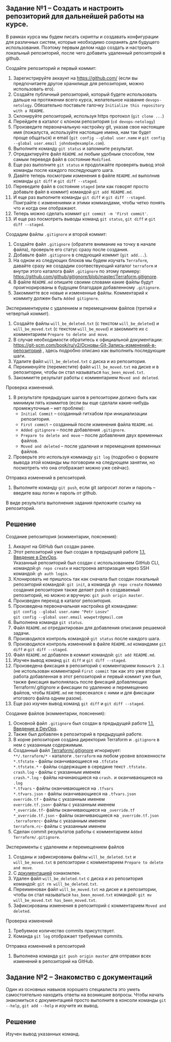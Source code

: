 ## Задание №1 – Создать и настроить репозиторий для дальнейшей работы на курсе.

В рамках курса мы будем писать скрипты и создавать конфигурации для различных систем, которые необходимо сохранять для будущего использования. 
Поэтому первым делом надо создать и настроить локальный репозиторий, после чего добавить удаленный репозиторий в github.

Создайте репозиторий и первый коммит:

1. Зарегистрируйте аккаунт на https://github.com/ (если вы предпочитаете другое хранилище для репозитория, можно использовать его).
1. Создайте публичный репозиторий, который будете использовать дальше на протяжении всего курса, желательное название `devops-netology`.
   Обязательно поставьте галочку `Initialize this repository with a README`. 
1. Склонируйте репозиторий, используя https протокол (`git clone ...`)
1. Перейдите в каталог с клоном репозитория (`cd devops-netology`)
1. Произведите первоначальную настройку git, указав свое настоящее имя (пожалуста, используйте настоящие имена, 
нам так будет проще общаться) и email (`git config --global user.name` и `git config --global user.email johndoe@example.com`).
1. Выполните команду `git status` и запомните результат.
1. Отредактируйте файл `README.md` любым удобным способом, тем самым переведя файл в состояние `Modified`.
1. Еще раз выполните `git status` и продолжайте проверять вывод этой команды после каждого последующего шага. 
1. Давйте теперь посмотрим изменения в файле `README.md` выполнив команды `git diff` и `git diff --staged`.
1. Переведите файл в состояние `staged` (или как говорят просто добавьте файл в коммит) командой `git add README.md`.
1. И еще раз выполните команды `git diff` и `git diff --staged`. Поиграйте с изменениями и этими коммандами, чтобы четко понять
что и когда они отображают. 
1. Теперь можно сделать коммит `git commit -m 'First commit'`.
1. И еще раз посмотреть выводы команд `git status`, `git diff` и `git diff --staged`.

Создадим файлы `.gitignore` и второй коммит:

1. Создайте файл `.gitignore` (обратите внимание на точку в начале файла), проверьте его статус сразу после создания. 
1. Добавьте файл `.gitignore` в следующий коммит (`git add...`).
1. На одном из следующих блоков мы будем изучать `Terraform`, давайте сразу же создадим соотвествующий каталог `terraform` и внутри
этого каталога файл `.gitignore` по этому примеру: https://github.com/github/gitignore/blob/master/Terraform.gitignore.  
1. В файле `README.md` опишите своими словами какие файлы будут проигнорированы в будущем благодаря добавленному `.gitignore`.
1. Закоммитте все новые и измененные файлы. Комментарий к коммиту должен быть `Added gitignore`.

Экспериментируем с удалением и перемещением файлов (третий и четвертый коммит).

1. Создайте файлы `will_be_deleted.txt` (с текстом `will_be_deleted`) и `will_be_moved.txt` (с текстом `will_be_moved`) и закоммите их с комментарием `Prepare to delete and move`.
1. В случае необходимости обратитесь к официальной документации: https://git-scm.com/book/ru/v2/Основы-Git-Запись-изменений-в-репозиторий ,
здесь подробно описано как выполнить последующие шаги. 
1. Удалите файл `will_be_deleted.txt` с диска и из репозитория. 
1. Переименуйте (переместите) файл `will_be_moved.txt` на диске и в репозитории, чтобы он стал называться `has_been_moved.txt`.
1. Закоммитте результат работы с комментарием `Moved and deleted`.

Проверка изменений. 
1. В результате предыдущих шагов в репозитории должно быть как минимум пять коммитов (если вы еще сделали какие-нибудь промежуточные – нет проблем):
    * `Initial Commit` – созданный гитхабом при инициализации репозитория. 
    * `First commit` – созданный после изменения файла `README.md`.
    * `Added gitignore` – после добавления `.gitignore`.
    * `Prepare to delete and move` – после добавления двух временных файлов.
    * `Moved and deleted` – после удаления и перемещения временных файлов. 
2. Проверьте это используя комманду `git log` (подробно о формате вывода этой команды мы поговорим на следующем занятии, 
но посмотреть что она отображает можно уже сейчас).

Отправка изменений в репозиторий. 
1. Выполните команду `git push`, если git запросит логин и пароль – введите ваш логин и пароль от github. 

В виде результата выполнения задания приложите ссылку на репозиторий. 

## Решение

Создание репозитория (комментарии, пояснения):
1. Аккаунт на GitHub был создан ранее.
2. Этот репозиторий уже был создан в предыдущей работе [1.1. Введение в DevOps](01-intro-01/README.md).  
Указанный репозиторий был создан с использованием GitHub CLI, командой:`gh repo create` и настроена авторизация через SSH командой: `gh auth login`.
3. Клонировать не пришлось так как сначала был создан локальный репозиторий командой: `git init`, а команда `gh repo create` помимо создания репозитория также делает push в создаваемый репозиторий, но можно и вручную: `git push origin master`.
4. Произведен переход в каталог репозитория.
5. Произведена первоначальная настройка git командами:   
`git config --global user.name "Petr Losev"`  
`git config --global user.email wowpetr@gmail.com`
6. Выполнена команда `git status`.
7. Файл `README.md` отредактирован для добавления описания решаемой задачи.
8. Производился контроль командой `git status` после каждого шага.
9. Производился контроль изменений в файле `README.md` командами `git diff` и `git diff --staged`.
10. Файл `README.md` добавлен в коммит командой: `git add README.md`.
11. Изучен вывод команд `git diff` и `git diff --staged`.
12. Произведена фиксация в репозиторий с комментарием `Homework 2.1` (не использован комментарий `First commit` так как это уже вторая работа добавленная в этот репозиторий и первый коммит уже был, также фиксация выполнялась после фиксаций добавляющих Terraform/.gitignore и фиксации по удалению и перемещению файлов, чтобы `README.md` не пересекался с ними и для фиксации итогового файла одним разом).
13. Еще раз изучен вывод команд `git diff` и `git diff --staged`.

Создание файлов (комментарии, пояснения):
1. Основной файл `.gitignore` был создан в предыдущей работе [1.1. Введение в DevOps](01-intro-01/README.md).
2. Также был добавлен в репозиторий в предыдущей работе.
3. В корне репозитория создана директория Terraform и `.gitignore` в нем с указанным содержимым.
4. Созданный файл [Terraform/.gitignore](../Terraform/.gitignore) игнорирует:  
`**/.terraform/*` - каталоги `.terraform` на любом уровне вложенности  
`*.tfstate` - файлы оканчивающиеся на `.tfstate`  
`*.tfstate.*` - файлы содержащие в середине текст `.tfstate.`  
`crash.log` - файлы с указанным именем  
`crash.*.log` - файлы начинающиеся на `crash.` и оканчивающиеся на `.log`  
`*.tfvars` - файлы оканчивающиеся на `.tfvars`  
`*.tfvars.json` - файлы оканчивающиеся на `.tfvars.json`  
`override.tf` - файлы с указанным именем  
`override.tf.json`- файлы с указанным именем  
`*_override.tf`- файлы оканчивающиеся на `_override.tf`  
`*_override.tf.json` - файлы оканчивающиеся на `_override.tf.json`  
`.terraformrc`- файлы с указанным именем  
`terraform.rc`- файлы с указанным именем
5. Сделан commit результатов работы с комментарием `Added Terraform/.gitignore`.

Эксперименты с удалением и перемещением файлов
1. Созданы и зафиксированы файлы `will_be_deleted.txt` и `will_be_moved.txt` в репозитории с комментарием `Prepare to delete and move`.
2. С [документацией](https://git-scm.com/book/ru/v2/%D0%9E%D1%81%D0%BD%D0%BE%D0%B2%D1%8B-Git-%D0%97%D0%B0%D0%BF%D0%B8%D1%81%D1%8C-%D0%B8%D0%B7%D0%BC%D0%B5%D0%BD%D0%B5%D0%BD%D0%B8%D0%B9-%D0%B2-%D1%80%D0%B5%D0%BF%D0%BE%D0%B7%D0%B8%D1%82%D0%BE%D1%80%D0%B8%D0%B9) ознакомлен.
3. Удален файл `will_be_deleted.txt` с диска и из репозитория командой: `git rm will_be_deleted.txt`.
4. Переименован файл `will_be_moved.txt` на диске и в репозитории, чтобы он стал называться `has_been_moved.txt` командой: `git mv will_be_moved.txt has_been_moved.txt`.
5. Зафиксированы изменения в репозиторий с комментарием `Moved and deleted`.

Проверка изменений
1. Требуемое количество commits присутствует.
2. Команда `git log` отображает требуемые commits.

Отправка изменений в репозиторий
1. Выполнена команда `git push origin master` для отправки всех изменений в репозиторий на GitHub.

## Задание №2 – Знакомство с документаций

Один из основных навыков хорошего специалиста это уметь самостоятельно находить ответы на возникшие вопросы.
Чтобы начать знакомиться с документацией просто выполните в консоли команды `git --help`, `git add --help` и изучите их вывод.

## Решение

Изучен вывод указанных команд.